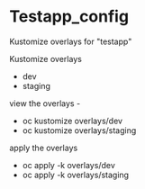 # Testapp_config

Kustomize overlays for "testapp"

Kustomize overlays
- dev
- staging

view the overlays -

- oc kustomize overlays/dev
- oc kustomize overlays/staging 

apply the overlays
- oc apply -k overlays/dev
- oc apply -k overlays/staging
